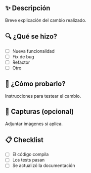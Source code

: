 ## ✨ Descripción
Breve explicación del cambio realizado.

## 🔍 ¿Qué se hizo?
- [ ] Nueva funcionalidad
- [ ] Fix de bug
- [ ] Refactor
- [ ] Otro

## 🧪 ¿Cómo probarlo?
Instrucciones para testear el cambio.

## 📸 Capturas (opcional)
Adjuntar imágenes si aplica.

## 📋 Checklist
- [ ] El código compila
- [ ] Los tests pasan
- [ ] Se actualizó la documentación
